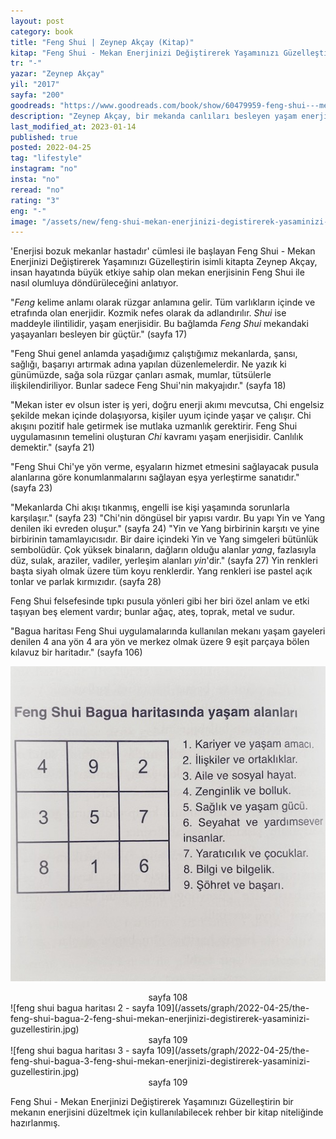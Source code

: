 ```yaml
---
layout: post
category: book
title: "Feng Shui | Zeynep Akçay (Kitap)"
kitap: "Feng Shui - Mekan Enerjinizi Değiştirerek Yaşamınızı Güzelleştirin"
tr: "-"
yazar: "Zeynep Akçay"
yil: "2017"
sayfa: "200"
goodreads: "https://www.goodreads.com/book/show/60479959-feng-shui---mekan-enerjinizi-de-i-tirerek-ya-am-n-z-g-zelle-tirin"
description: "Zeynep Akçay, bir mekanda canlıları besleyen yaşam enerjisi anlamına gelen Feng Shui'yi anlattığı kitabında bu felsefeyi çeşitli yönleri ile ele alıyor."
last_modified_at: 2023-01-14
published: true
posted: 2022-04-25
tag: "lifestyle"
instagram: "no"
insta: "no"
reread: "no"
rating: "3"
eng: "-"
image: "/assets/new/feng-shui-mekan-enerjinizi-degistirerek-yasaminizi-guzellestirin.jpg"
---
```


'Enerjisi bozuk mekanlar hastadır' cümlesi ile başlayan Feng Shui - Mekan Enerjinizi Değiştirerek Yaşamınızı Güzelleştirin isimli kitapta Zeynep Akçay, insan hayatında büyük etkiye sahip olan mekan enerjisinin Feng Shui ile nasıl olumluya döndürüleceğini anlatıyor. 

"_Feng_ kelime anlamı olarak rüzgar anlamına gelir. Tüm varlıkların içinde ve etrafında olan enerjidir. Kozmik nefes olarak da adlandırılır. _Shui_ ise maddeyle ilintilidir, yaşam enerjisidir. Bu bağlamda _Feng Shui_ mekandaki yaşayanları besleyen bir güçtür." (sayfa 17) 

"Feng Shui genel anlamda yaşadığımız çalıştığımız mekanlarda, şansı, sağlığı, başarıyı artırmak adına yapılan düzenlemelerdir. Ne yazık ki günümüzde, sağa sola rüzgar çanları asmak, mumlar, tütsülerle ilişkilendiriliyor. Bunlar sadece Feng Shui'nin makyajıdır." (sayfa 18)

"Mekan ister ev olsun ister iş yeri, doğru enerji akımı mevcutsa, Chi engelsiz şekilde mekan içinde dolaşıyorsa, kişiler uyum içinde yaşar ve çalışır. Chi akışını pozitif hale getirmek ise mutlaka uzmanlık gerektirir. Feng Shui uygulamasının temelini oluşturan _Chi_ kavramı yaşam enerjisidir. Canlılık demektir." (sayfa 21)

"Feng Shui Chi'ye yön verme, eşyaların hizmet etmesini sağlayacak pusula alanlarına göre konumlanmalarını sağlayan eşya yerleştirme sanatıdır." (sayfa 23)

"Mekanlarda Chi akışı tıkanmış, engelli ise kişi yaşamında sorunlarla karşılaşır." (sayfa 23) "Chi'nin döngüsel bir yapısı vardır. Bu yapı Yin ve Yang denilen iki evreden oluşur." (sayfa 24) "Yin ve Yang birbirinin karşıtı ve yine birbirinin tamamlayıcısıdır. Bir daire içindeki Yin ve Yang simgeleri bütünlük sembolüdür. Çok yüksek binaların, dağların olduğu alanlar _yang_, fazlasıyla düz, sulak, araziler, vadiler, yerleşim alanları _yin_'dir." (sayfa 27) Yin renkleri başta siyah olmak üzere tüm koyu renklerdir. Yang renkleri ise pastel açık tonlar ve parlak kırmızıdır. (sayfa 28)

Feng Shui felsefesinde tıpkı pusula yönleri gibi her biri özel anlam ve etki taşıyan beş element vardır; bunlar ağaç, ateş, toprak, metal ve sudur. 

"Bagua haritası Feng Shui uygulamalarında kullanılan mekanı yaşam gayeleri denilen 4 ana yön 4 ara yön ve merkez olmak üzere 9 eşit parçaya bölen kılavuz bir haritadır." (sayfa 106) 

![feng shui bagua haritası 1 - sayfa 108](/assets/graph/2022-04-25/the-feng-shui-bagua-1-feng-shui-mekan-enerjinizi-degistirerek-yasaminizi-guzellestirin.jpg)
<center>sayfa 108</center>
![feng shui bagua haritası 2 - sayfa 109](/assets/graph/2022-04-25/the-feng-shui-bagua-2-feng-shui-mekan-enerjinizi-degistirerek-yasaminizi-guzellestirin.jpg)
<center>sayfa 109</center>
![feng shui bagua haritası 3 - sayfa 109](/assets/graph/2022-04-25/the-feng-shui-bagua-3-feng-shui-mekan-enerjinizi-degistirerek-yasaminizi-guzellestirin.jpg)
<center>sayfa 109</center>

Feng Shui - Mekan Enerjinizi Değiştirerek Yaşamınızı Güzelleştirin bir mekanın enerjisini düzeltmek için kullanılabilecek rehber bir kitap niteliğinde hazırlanmış.
